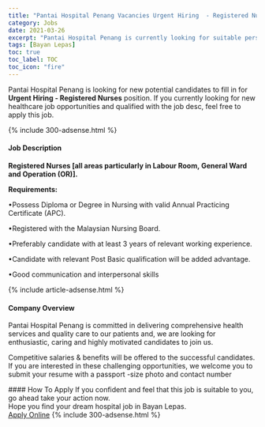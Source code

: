 ```yaml
---
title: "Pantai Hospital Penang Vacancies Urgent Hiring  - Registered Nurses" 
category: Jobs 
date: 2021-03-26 
excerpt: "Pantai Hospital Penang is currently looking for suitable person to fill in the Urgent Hiring  - Registered Nurses which positioned at Bayan Lepas" 
tags: [Bayan Lepas] 
toc: true 
toc_label: TOC 
toc_icon: "fire" 
--- 
```


<p>Pantai Hospital Penang is looking for new potential candidates to fill in for <b>Urgent Hiring  - Registered Nurses</b> position. If you currently looking for new healthcare job opportunities and qualified with the job desc, feel free to apply this job.
</p>{% include 300-adsense.html %} 
<div><div><h4>Job Description</h4></div><div><div><span><div><p><strong>Registered Nurses [all areas particularly in Labour Room,&#160;General Ward and Operation (OR)].</strong></p><p><strong>Requirements:</strong></p><p>&#8226;Possess Diploma or Degree in Nursing with valid Annual Practicing Certificate (APC).</p><p>&#8226;Registered with the Malaysian Nursing Board.</p><p>&#8226;Preferably candidate with at least 3 years of relevant working experience.</p><p>&#8226;Candidate with relevant Post Basic qualification will be added advantage.</p><p>&#8226;Good communication and interpersonal skills</p></div></span></div></div></div> 
{% include article-adsense.html %} 
<div><div><h4>Company Overview</h4></div><div><div><span><div><p>Pantai Hospital Penang is committed in delivering comprehensive health services and quality care to our patients and, we are looking for enthusiastic, caring and highly motivated candidates to join us.</p><p>Competitive salaries&#160;&amp; benefits&#160;will be offered to the successful candidates. If you are interested in these challenging opportunities, we welcome you&#160;to submit your resume with a passport -size photo and contact number</p></div></span></div></div></div> 
#### How To Apply 
If you confident and feel that this job is suitable to you, go ahead take your action now. <br/> 
Hope you find your dream hospital job in Bayan Lepas. <br/> 
<a href="https://www.jobstreet.com.my/en/job/urgent-hiring-registered-nurses-4518041?jobId=jobstreet-my-job-4518041" class="btn btn--warning" target="_blank" rel="nofollow noopenner">Apply Online</a> 
{% include 300-adsense.html %} 